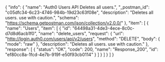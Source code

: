 {
  "info": {
    "name": "Auth0 Users API Deletes all users.",
    "_postman_id": "c05dfc34-6c23-4746-984b-19d23c63f08e",
    "description": "Deletes all users. use with caution.",
    "schema": "https://schema.getpostman.com/json/collection/v2.0.0/"
  },
  "item": [
    {
      "name": "Users",
      "item": [
        {
          "id": "64498a31-4de3-4ece-8c0c-d7d8d6acb1f0",
          "name": "delete_users",
          "request": {
            "url": "http://login.auth0.com/users/api/v2/users",
            "method": "DELETE",
            "body": {
              "mode": "raw"
            },
            "description": "Deletes all users. use with caution."
          },
          "response": [
            {
              "status": "OK",
              "code": 200,
              "name": "Response_200",
              "id": "ef80cc8a-1fcd-4e7b-919f-e50f93cb0114"
            }
          ]
        }
      ]
    }
  ]
}